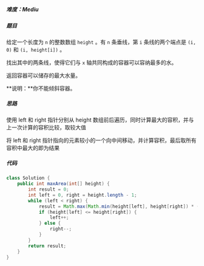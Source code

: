 ##### 难度：Mediu

##### 题目

给定一个长度为 `n` 的整数数组 `height` 。有 `n` 条垂线，第 `i` 条线的两个端点是 `(i, 0)` 和 `(i, height[i])` 。

找出其中的两条线，使得它们与 `x` 轴共同构成的容器可以容纳最多的水。

返回容器可以储存的最大水量。

**说明：**你不能倾斜容器。

##### 思路

使用 left 和 right 指针分别从 height 数组前后遍历，同时计算最大的容积，并与上一次计算的容积比较，取较大值

将 left 和 right 指针指向的元素较小的一个向中间移动，并计算容积，最后取所有容积中最大的即为结果

##### 代码

```java
class Solution {
    public int maxArea(int[] height) {
        int result = 0;
        int left = 0, right = height.length - 1;
        while (left < right) {
            result = Math.max(Math.min(height[left], height[right]) * (right - left), result);
            if (height[left] <= height[right]) {
                left++;
            } else {
                right--;
            }
        }
        return result;
    }
}
```

